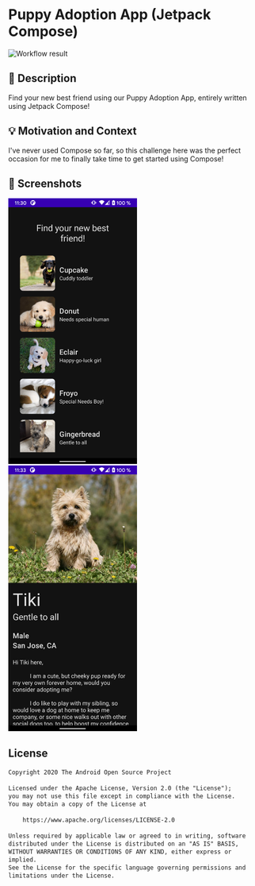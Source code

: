 # Puppy Adoption App (Jetpack Compose)

![Workflow result](https://github.com/Nilhcem/android-dev-challenge-compose-week1/workflows/Check/badge.svg)


## :scroll: Description
Find your new best friend using our Puppy Adoption App, entirely written using Jetpack Compose!


## :bulb: Motivation and Context
I've never used Compose so far, so this challenge here was the perfect occasion for me to finally
take time to get started using Compose!


## :camera_flash: Screenshots
<img src="/results/screenshot_1.png" width="260">&emsp;<img src="/results/screenshot_2.png" width="260">


## License
```
Copyright 2020 The Android Open Source Project

Licensed under the Apache License, Version 2.0 (the "License");
you may not use this file except in compliance with the License.
You may obtain a copy of the License at

    https://www.apache.org/licenses/LICENSE-2.0

Unless required by applicable law or agreed to in writing, software
distributed under the License is distributed on an "AS IS" BASIS,
WITHOUT WARRANTIES OR CONDITIONS OF ANY KIND, either express or implied.
See the License for the specific language governing permissions and
limitations under the License.
```

